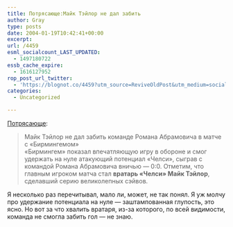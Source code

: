 ```yaml
---
title: Потрясающе:Майк Тэйлор не дал забить
author: Gray
type: posts
date: 2004-01-19T10:42:41+00:00
excerpt:
url: /4459
esml_socialcount_LAST_UPDATED:
  - 1497180722
essb_cache_expire:
  - 1616127952
rop_post_url_twitter:
  - 'https://blognot.co/4459?utm_source=ReviveOldPost&utm_medium=social&utm_campaign=ReviveOldPost'
categories:
  - Uncategorized

---
```








<a href="http://www.newsru.com/sport/18Jan2004/cherecap.html" target="_blank">Потрясающе</a>:

> Майк Тэйлор не дал забить команде Романа Абрамовича в матче с &#171;Бирмингемом&#187;  
> &#171;Бирмингем&#187; показал впечатляющую игру в обороне и смог удержать на нуле атакующий потенциал &#171;Челси&#187;, сыграв с командой Романа Абрамовича вничью &#8212; 0:0. Отметим, что главным игроком матча стал **вратарь &#171;Челси&#187; Майк Тэйлор**, сделавший серию великолепных сэйвов. 

Я несколько раз перечитывал, мало ли, может, не так понял. Я уж молчу про удержание потенциала на нуле &#8212; заштампованная глупость, это ясно. Но вот за что хвалить вратаря, из-за которого, по всей видимости, команда не смогла забить гол &#8212; не знаю.